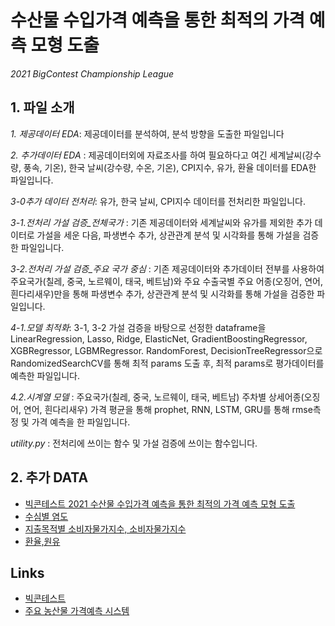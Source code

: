 # 수산물 수입가격 예측을 통한 최적의 가격 예측 모형 도출
*2021 BigContest Championship League*

## 1. 파일 소개
*1. 제공데이터 EDA*: 제공데이터를 분석하여, 분석 방향을 도출한 파일입니다  

*2. 추가데이터 EDA* : 제공데이터외에 자료조사를 하여 필요하다고 여긴 세계날씨(강수량, 풍속, 기온), 한국 날씨(강수량, 수온, 기온), CPI지수, 유가, 환율 데이터를 EDA한 파일입니다.   

*3-0추가 데이터 전처리*: 유가, 한국 날씨, CPI지수 데이터를 전처리한 파일입니다. 

*3-1.전처리 가설 검증_전체국가* : 기존 제공데이터와 세계날씨와 유가를 제외한 추가 데이터로 가설을 세운 다음, 파생변수 추가, 상관관계 분석 및 시각화를 통해 가설을 검증한 파일입니다.  

*3-2.전처리 가설 검증_주요 국가 중심* : 기존 제공데이터와 추가데이터 전부를 사용하여 주요국가(칠레, 중국, 노르웨이, 태국, 베트남)와 주요 수출국별 주요 어종(오징어, 연어, 흰다리새우)만을 통해 파생변수 추가, 상관관계 분석 및 시각화를 통해 가설을 검증한 파일입니다. 

*4-1.모델 최적화*: 3-1, 3-2 가설 검증을 바탕으로 선정한 dataframe을 LinearRegression, Lasso, Ridge, ElasticNet, GradientBoostingRegressor, XGBRegressor, LGBMRegressor. RandomForest, DecisionTreeRegressor으로 RandomizedSearchCV를 통해 최적 params 도출 후, 최적 params로 평가데이터를 예측한 파일입니다.

*4.2.시계열 모델* : 주요국가(칠레, 중국, 노르웨이, 태국, 베트남) 주차별 상세어종(오징어, 연어, 흰다리새우) 가격 평균을 통해 prophet, RNN, LSTM, GRU를 통해 rmse측정 및 가격 예측을 한 파일입니다.  

*utility.py* : 전처리에 쓰이는 함수 및 가설 검증에 쓰이는 함수입니다.


## 2. 추가 DATA
- [빅콘테스트 2021 수산물 수입가격 예측을 통한 최적의 가격 예측 모형 도출](https://www.bigcontest.or.kr/)
- [수심별 염도](http://www.climate.go.kr/home/09_monitoring/marine/salt_avg)
- [지출목적별 소비자물가지수, 소비자물가지수](https://kosis.kr/index/index.do)
- [환율,원유](https://kr.investing.com/currencies/cny-krw-historical-data)

## Links
- [빅콘테스트](https://www.bigcontest.or.kr/index.php)
- [주요 농산물 가격예측 시스템](https://www.gyeongnam.go.kr/bigdatafarm/index.es?sid=a1#close)

